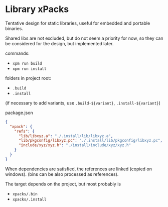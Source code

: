 # Library xPacks

Tentative design for static libraries, useful for embedded and portable binaries.

Shared libs are not excluded, but do not seem a priority for now, so they can 
be considered for the design, but implemented later.

commands:

- `xpm run build`
- `xpm run install`

folders in project root:

- `.build`
- `.install`

(if necessary to add variants, use `.build-${variant}`, `.install-${variant}`)

package.json
```json
{
  "xpack": {
    "refs": {
      "lib/libxyz.a": "./.install/lib/libxyz.a",
      "lib/pkgconfig/libxyz.pc": "./.install/lib/pkgconfig/libxyz.pc",
      "include/xyz/xyz.h": "./install/include/xyz/xyz.h"
    }
  }
}
```

When dependencies are satisfied, the references are linked (copied on windows).
(bins can be also processed as references).

The target depends on the project, but most probably is 

- `xpacks/.bin`
- `xpacks/.install`

